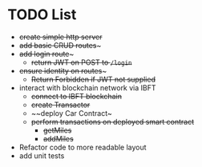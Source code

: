 # TODO List

* ~~create simple http server~~
* ~~add basic CRUD routes~~~
* ~~add login route~~~
  * ~~return JWT on POST to `/login`~~
* ~~ensure identity on routes~~~
  * ~~Return Forbidden if JWT not supplied~~
* interact with blockchain network via IBFT
  * ~~connect to IBFT blockchain~~
  * ~~create Transactor~~
  * ~~deploy Car Contract~
  * ~~perform transactions on deployed smart contract~~
    * ~~getMiles~~
    * ~~addMiles~~
* Refactor code to more readable layout
* add unit tests